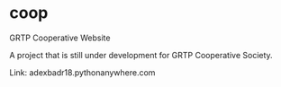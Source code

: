 # coop
GRTP Cooperative Website

A project that is still under development for GRTP Cooperative Society.

Link: adexbadr18.pythonanywhere.com

